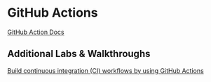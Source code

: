 # GitHub Actions

[GitHub Action Docs](https://docs.github.com/en/actions)

## Additional Labs & Walkthroughs

[Build continuous integration (CI) workflows by using GitHub Actions](https://docs.microsoft.com/en-us/learn/modules/github-actions-ci/)
